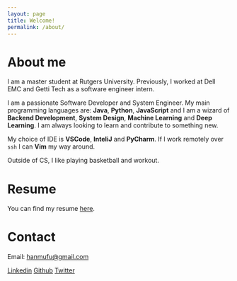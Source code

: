 ```yaml
---
layout: page
title: Welcome!
permalink: /about/
---
```


# About me

I am a master student at Rutgers University. Previously, I worked at Dell EMC and Getti Tech as a software engineer intern. 

I am a passionate Software Developer and System Engineer. My main programming languages are: **Java**, **Python**, **JavaScript** and I am a wizard of **Backend Development**, **System Design**, **Machine Learning** and **Deep Learning**. I am always looking to learn and contribute to something new.

My choice of IDE is **VSCode**, **InteliJ** and **PyCharm**. If I work remotely over `ssh` I can **Vim** my way around. 

Outside of CS, I like playing basketball and workout. 

# Resume

You can find my resume [here](https://drive.google.com/file/d/1qF6VMQnMDf4SALDPItoRZJtdkU3tMkKp/view?usp=sharing).

# Contact

Email: hanmufu@gmail.com

[Linkedin](https://www.linkedin.com/in/mufuhan/)           [Github](https://github.com/HanMufu)           [Twitter](https://twitter.com/HanMufu)